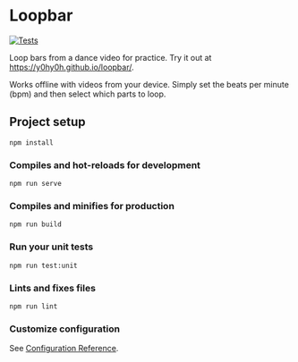 # Loopbar
[![Tests](https://github.com/Y0hy0h/loopbar/workflows/Tests/badge.svg)](https://github.com/Y0hy0h/loopbar/actions?query=workflow%3ATests)

Loop bars from a dance video for practice. Try it out at https://y0hy0h.github.io/loopbar/.

Works offline with videos from your device. Simply set the beats per minute (bpm) and then select which parts to loop.

## Project setup
```
npm install
```

### Compiles and hot-reloads for development
```
npm run serve
```

### Compiles and minifies for production
```
npm run build
```

### Run your unit tests
```
npm run test:unit
```

### Lints and fixes files
```
npm run lint
```

### Customize configuration
See [Configuration Reference](https://cli.vuejs.org/config/).
